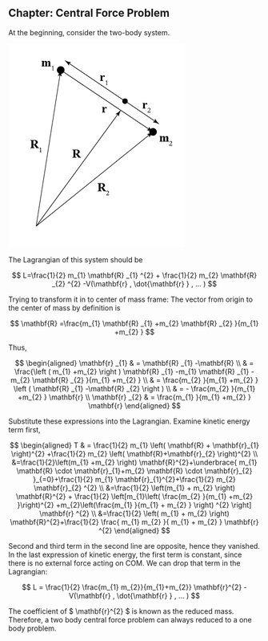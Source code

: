 ## Chapter: Central Force Problem

At the beginning, consider the two-body system.

![image](twobodysystem.png#pic_right)

The Lagrangian of this system should be 

$$
L=\frac{1}{2} m_{1} \mathbf{R} _{1} ^{2} +  \frac{1}{2} m_{2} \mathbf{R} _{2} ^{2} -V(\mathbf{r} , \dot{\mathbf{r} } , ... )
$$

Trying to transform it in to center of mass frame: The vector from origin to the center of mass by definition is

$$
\mathbf{R} =\frac{m_{1} \mathbf{R} _{1} +m_{2} \mathbf{R} _{2} }{m_{1} +m_{2} } 
$$

Thus,

$$
\begin{aligned}
\mathbf{r} _{1} & = \mathbf{R} _{1} -\mathbf{R} \\ & = \frac{\left ( m_{1} +m_{2}  \right ) \mathbf{R} _{1} -m_{1} \mathbf{R} _{1} -m_{2} \mathbf{R} _{2} }{m_{1} +m_{2} } \\
& = \frac{m_{2} }{m_{1} +m_{2} } \left ( \mathbf{R} _{1} -\mathbf{R} _{2}  \right ) \\
& = - \frac{m_{2} }{m_{1} +m_{2} } \mathbf{r} \\
\mathbf{r} _{2} & = \frac{m_{1} }{m_{1} +m_{2} } \mathbf{r} 
\end{aligned}
$$

Substitute these expressions into the Lagrangian. Examine kinetic energy term first,

$$
\begin{aligned}
T & = \frac{1}{2} m_{1} \left( \mathbf{R} + \mathbf{r}_{1} \right)^{2} +\frac{1}{2} m_{2} \left( \mathbf{R}+\mathbf{r}_{2} \right)^{2} \\
&=\frac{1}{2}\left(m_{1} +m_{2} \right) \mathbf{R}^{2}+\underbrace{ m_{1} \mathbf{R} \cdot \mathbf{r}_{1}+m_{2} \mathbf{R} \cdot \mathbf{r}_{2} }_{=0}+\frac{1}{2} m_{1} \mathbf{r}_{1}^{2}+\frac{1}{2} m_{2} \mathbf{r}_{2} ^{2} \\
&=\frac{1}{2} \left(m_{1} + m_{2} \right) \mathbf{R}^{2} + \frac{1}{2} \left[m_{1}\left( \frac{m_{2} }{m_{1} +m_{2} }\right)^{2} +m_{2}\left(\frac{m_{1} }{m_{1} + m_{2} } \right) ^{2} \right] \mathbf{r} ^{2} \\
&=\frac{1}{2} \left( m_{1} + m_{2} \right) \mathbf{R}^{2}+\frac{1}{2} \frac{ m_{1} m_{2} }{ m_{1} + m_{2} } \mathbf{r} ^{2}
\end{aligned}
$$

Second and third term in the second line are opposite, hence they vanished. In the last expression of kinetic energy, the first term is constant, since there is no external force acting on COM. We can drop that term in the Lagrangian:

$$
L = \frac{1}{2} \frac{m_{1} m_{2}}{m_{1}+m_{2}} \mathbf{r}^{2} - V(\mathbf{r} , \dot{\mathbf{r} } , ... )
$$

The coefficient of $ \mathbf{r}^{2}  $ is known as the reduced mass. Therefore, a two body central force problem can always reduced to a one body problem.